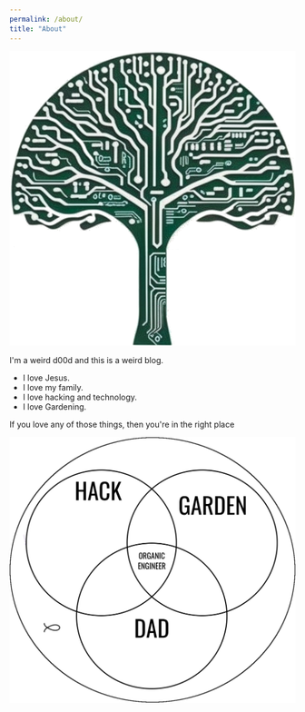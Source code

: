 ```yaml
---
permalink: /about/
title: "About"
---
```

![Venn Diagram](/assets/images/Tree2.png)

I'm a weird d00d and this is a weird blog. 

- I love Jesus. 
- I love my family. 
- I love hacking and technology. 
- I love Gardening.

If you love any of those things, then you're in the right place

![Venn Diagram](/assets/images/venn.png)
